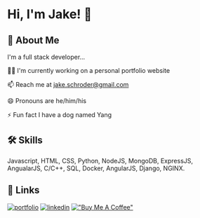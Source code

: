 
# Hi, I'm Jake! 👋


## 🚀 About Me
I'm a full stack developer...

👩‍💻 I'm currently working on a personal portfolio website

📫 Reach me at jake.schroder@gmail.com

😄 Pronouns are he/him/his

⚡️ Fun fact I have a dog named Yang


## 🛠 Skills
Javascript, HTML, CSS, Python, NodeJS, MongoDB, ExpressJS, AngualarJS, C/C++, SQL, Docker, 
AngularJS, Django, NGINX.


## 🔗 Links
[![portfolio](https://img.shields.io/badge/my_portfolio-000?style=for-the-badge&logo=ko-fi&logoColor=white)](https://jake-schroder.com/)
[![linkedin](https://img.shields.io/badge/linkedin-0A66C2?style=for-the-badge&logo=linkedin&logoColor=white)](https://www.linkedin.com/in/jakeschroder/)
[!["Buy Me A Coffee"](https://www.buymeacoffee.com/assets/img/custom_images/orange_img.png)](https://www.buymeacoffee.com/JakeSchroder)

